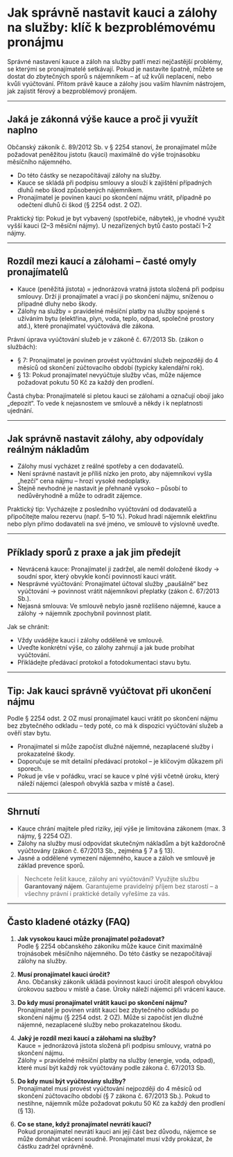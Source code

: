 # Jak správně nastavit kauci a zálohy na služby: klíč k bezproblémovému pronájmu

Správné nastavení kauce a záloh na služby patří mezi nejčastější problémy, se kterými se pronajímatelé setkávají. Pokud je nastavíte špatně, můžete se dostat do zbytečných sporů s nájemníkem – ať už kvůli neplacení, nebo kvůli vyúčtování. Přitom právě kauce a zálohy jsou vaším hlavním nástrojem, jak zajistit férový a bezproblémový pronájem.

---

## Jaká je zákonná výše kauce a proč ji využít naplno

Občanský zákoník č. 89/2012 Sb. v § 2254 stanoví, že pronajímatel může požadovat peněžitou jistotu (kauci) maximálně do výše trojnásobku měsíčního nájemného.

- Do této částky se nezapočítávají zálohy na služby.
- Kauce se skládá při podpisu smlouvy a slouží k zajištění případných dluhů nebo škod způsobených nájemníkem.
- Pronajímatel je povinen kauci po skončení nájmu vrátit, případně po odečtení dluhů či škod (§ 2254 odst. 2 OZ).

Praktický tip: Pokud je byt vybavený (spotřebiče, nábytek), je vhodné využít vyšší kauci (2–3 měsíční nájmy). U nezařízených bytů často postačí 1–2 nájmy.

---

## Rozdíl mezi kaucí a zálohami – časté omyly pronajímatelů

- Kauce (peněžitá jistota) = jednorázová vratná jistota složená při podpisu smlouvy. Drží ji pronajímatel a vrací ji po skončení nájmu, sníženou o případné dluhy nebo škody.
- Zálohy na služby = pravidelné měsíční platby na služby spojené s užíváním bytu (elektřina, plyn, voda, teplo, odpad, společné prostory atd.), které pronajímatel vyúčtovává dle zákona.

Právní úprava vyúčtování služeb je v zákoně č. 67/2013 Sb. (zákon o službách):

- § 7: Pronajímatel je povinen provést vyúčtování služeb nejpozději do 4 měsíců od skončení zúčtovacího období (typicky kalendářní rok).
- § 13: Pokud pronajímatel nevyúčtuje služby včas, může nájemce požadovat pokutu 50 Kč za každý den prodlení.

Častá chyba: Pronajímatelé si pletou kauci se zálohami a označují obojí jako „depozit“. To vede k nejasnostem ve smlouvě a někdy i k neplatnosti ujednání.

---

## Jak správně nastavit zálohy, aby odpovídaly reálným nákladům

- Zálohy musí vycházet z reálné spotřeby a cen dodavatelů.
- Není správné nastavit je příliš nízko jen proto, aby nájemníkovi vyšla „hezčí“ cena nájmu – hrozí vysoké nedoplatky.
- Stejně nevhodné je nastavit je přehnaně vysoko – působí to nedůvěryhodně a může to odradit zájemce.

Praktický tip: Vycházejte z posledního vyúčtování od dodavatelů a připočítejte malou rezervu (např. 5–10 %). Pokud hradí nájemník elektřinu nebo plyn přímo dodavateli na své jméno, ve smlouvě to výslovně uveďte.

---

## Příklady sporů z praxe a jak jim předejít

- Nevrácená kauce: Pronajímatel ji zadržel, ale neměl doložené škody → soudní spor, který obvykle končí povinností kauci vrátit.
- Nesprávné vyúčtování: Pronajímatel účtoval služby „paušálně“ bez vyúčtování → povinnost vrátit nájemníkovi přeplatky (zákon č. 67/2013 Sb.).
- Nejasná smlouva: Ve smlouvě nebylo jasně rozlišeno nájemné, kauce a zálohy → nájemník zpochybnil povinnost platit.

Jak se chránit:

- Vždy uvádějte kauci i zálohy odděleně ve smlouvě.
- Uveďte konkrétní výše, co zálohy zahrnují a jak bude probíhat vyúčtování.
- Přikládejte předávací protokol a fotodokumentaci stavu bytu.

---

## Tip: Jak kauci správně vyúčtovat při ukončení nájmu

Podle § 2254 odst. 2 OZ musí pronajímatel kauci vrátit po skončení nájmu bez zbytečného odkladu – tedy poté, co má k dispozici vyúčtování služeb a ověří stav bytu.

- Pronajímatel si může započíst dlužné nájemné, nezaplacené služby i prokazatelné škody.
- Doporučuje se mít detailní předávací protokol – je klíčovým důkazem při sporech.
- Pokud je vše v pořádku, vrací se kauce v plné výši včetně úroku, který náleží nájemci (alespoň obvyklá sazba v místě a čase).

---

## Shrnutí

- Kauce chrání majitele před riziky, její výše je limitována zákonem (max. 3 nájmy, § 2254 OZ).
- Zálohy na služby musí odpovídat skutečným nákladům a být každoročně vyúčtovány (zákon č. 67/2013 Sb., zejména § 7 a § 13).
- Jasné a oddělené vymezení nájemného, kauce a záloh ve smlouvě je základ prevence sporů.

> Nechcete řešit kauce, zálohy ani vyúčtování? Využijte službu **Garantovaný nájem**. Garantujeme pravidelný příjem bez starostí – a všechny právní i praktické detaily vyřešíme za vás.

---

## Často kladené otázky (FAQ)

1. **Jak vysokou kauci může pronajímatel požadovat?**  
   Podle § 2254 občanského zákoníku může kauce činit maximálně trojnásobek měsíčního nájemného. Do této částky se nezapočítávají zálohy na služby.

2. **Musí pronajímatel kauci úročit?**  
   Ano. Občanský zákoník ukládá povinnost kauci úročit alespoň obvyklou úrokovou sazbou v místě a čase. Úroky náleží nájemci při vrácení kauce.

3. **Do kdy musí pronajímatel vrátit kauci po skončení nájmu?**  
   Pronajímatel je povinen vrátit kauci bez zbytečného odkladu po skončení nájmu (§ 2254 odst. 2 OZ). Může si započíst jen dlužné nájemné, nezaplacené služby nebo prokazatelnou škodu.

4. **Jaký je rozdíl mezi kaucí a zálohami na služby?**  
   Kauce = jednorázová jistota složená při podpisu smlouvy, vratná po skončení nájmu.  
   Zálohy = pravidelné měsíční platby na služby (energie, voda, odpad), které musí být každý rok vyúčtovány podle zákona č. 67/2013 Sb.

5. **Do kdy musí být vyúčtovány služby?**  
   Pronajímatel musí provést vyúčtování nejpozději do 4 měsíců od skončení zúčtovacího období (§ 7 zákona č. 67/2013 Sb.). Pokud to nestihne, nájemník může požadovat pokutu 50 Kč za každý den prodlení (§ 13).

6. **Co se stane, když pronajímatel nevrátí kauci?**  
   Pokud pronajímatel nevrátí kauci ani její část bez důvodu, nájemce se může domáhat vrácení soudně. Pronajímatel musí vždy prokázat, že částku zadržel oprávněně.
